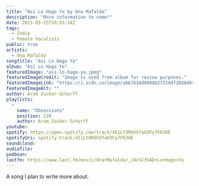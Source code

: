 ```yaml
---
title: "Así Lo Hago Yo by Ona Mafalda"
description: "More information to come!"
date: 2021-05-25T20:55:14Z
tags:
  - Indie
  - Female Vocalists
public: true
artists:
  - Ona Mafalda
songtitle: "Así Lo Hago Yo"
album: "Así Lo Hago Yo"
featuredImage: "asi-lo-hago-yo.jpeg"
featuredImageCredit: "Image is used from album for review purposes."
featuredImageLink: "https://i.scdn.co/image/ab67616d0000b2731ddf20d6d44f47ceddaeef28"
featuredImageAlt: ""
author: Aram Zucker-Scharff
playlists:
  -
    name: "Obsessions"
    position: 239
    author: Aram Zucker-Scharff
youtube: 
spotify: https://open.spotify.com/track/4IiLt9R6h5faO3Fy7FRJOE
spotifyUri: spotify:track:4IiLt9R6h5faO3Fy7FRJOE
soundcloud:
audiofile:
podbean:
lastfm: https://www.last.fm/music/Ona+Mafalda/_/As%C3%AD+Lo+Hago+Yo
---
```


A song I plan to write more about.
		
